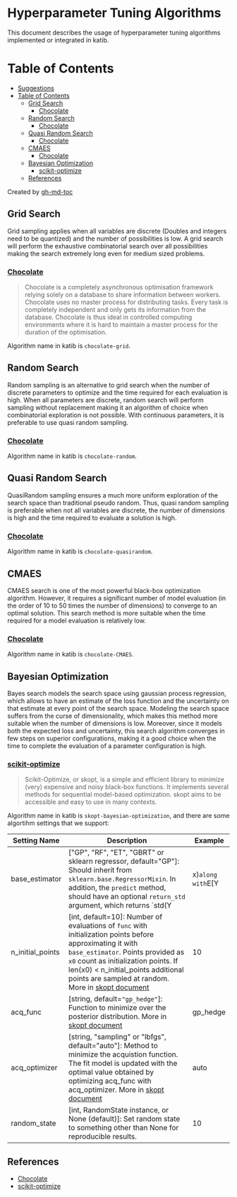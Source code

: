 # Hyperparameter Tuning Algorithms

This document describes the usage of hyperparameter tuning algorithms implemented or integrated in katib.

Table of Contents
=================

   * [Suggestions](#suggestions)
   * [Table of Contents](#table-of-contents)
      * [Grid Search](#grid-search)
         * [<a href="https://chocolate.readthedocs.io" rel="nofollow">Chocolate</a>](#chocolate)
      * [Random Search](#random-search)
         * [<a href="https://chocolate.readthedocs.io" rel="nofollow">Chocolate</a>](#chocolate-1)
      * [Quasi Random Search](#quasi-random-search)
         * [<a href="https://chocolate.readthedocs.io" rel="nofollow">Chocolate</a>](#chocolate-2)
      * [CMAES](#cmaes)
         * [<a href="https://chocolate.readthedocs.io" rel="nofollow">Chocolate</a>](#chocolate-3)
      * [Bayesian Optimization](#bayesian-optimization)
         * [<a href="https://github.com/scikit-optimize/scikit-optimize">scikit-optimize</a>](#scikit-optimize)
      * [References](#references)

Created by [gh-md-toc](https://github.com/ekalinin/github-markdown-toc)


## Grid Search

Grid sampling applies when all variables are discrete (Doubles and integers need to be quantized) and the number of possibilities is low. A grid search will perform the exhaustive combinatorial search over all possibilities making the search extremely long even for medium sized problems.

### [Chocolate][]

> Chocolate is a completely asynchronous optimisation framework relying solely on a database to share information between workers. Chocolate uses no master process for distributing tasks. Every task is completely independent and only gets its information from the database. Chocolate is thus ideal in controlled computing environments where it is hard to maintain a master process for the duration of the optimisation.

Algorithm name in katib is `chocolate-grid`.

## Random Search

Random sampling is an alternative to grid search when the number of discrete parameters to optimize and the time required for each evaluation is high. When all parameters are discrete, random search will perform sampling without replacement making it an algorithm of choice when combinatorial exploration is not possible. With continuous parameters, it is preferable to use quasi random sampling.

### [Chocolate][]

Algorithm name in katib is `chocolate-random`.

## Quasi Random Search

QuasiRandom sampling ensures a much more uniform exploration of the search space than traditional pseudo random. Thus, quasi random sampling is preferable when not all variables are discrete, the number of dimensions is high and the time required to evaluate a solution is high.

### [Chocolate][]

Algorithm name in katib is `chocolate-quasirandom`.

## CMAES

CMAES search is one of the most powerful black-box optimization algorithm. However, it requires a significant number of model evaluation (in the order of 10 to 50 times the number of dimensions) to converge to an optimal solution. This search method is more suitable when the time required for a model evaluation is relatively low.

###  [Chocolate][]

Algorithm name in katib is `chocolate-CMAES`.

## Bayesian Optimization

Bayes search models the search space using gaussian process regression, which allows to have an estimate of the loss function and the uncertainty on that estimate at every point of the search space. Modeling the search space suffers from the curse of dimensionality, which makes this method more suitable when the number of dimensions is low. Moreover, since it models both the expected loss and uncertainty, this search algorithm converges in few steps on superior configurations, making it a good choice when the time to complete the evaluation of a parameter configuration is high.

### [scikit-optimize][]

> Scikit-Optimize, or skopt, is a simple and efficient library to minimize (very) expensive and noisy black-box functions. It implements several methods for sequential model-based optimization. skopt aims to be accessible and easy to use in many contexts.

Algorithm name in katib is `skopt-bayesian-optimization`, and there are some algortihm settings that we support:

| Setting Name     | Description                                                                                                                                                                                                                                                                                                                                                                                                                                                                                                                | Example  |
|------------------|----------------------------------------------------------------------------------------------------------------------------------------------------------------------------------------------------------------------------------------------------------------------------------------------------------------------------------------------------------------------------------------------------------------------------------------------------------------------------------------------------------------------------|----------|
| base_estimator   |  ["GP", "RF", "ET", "GBRT" or sklearn regressor, default="GP"]:   Should inherit from `sklearn.base.RegressorMixin`. In addition, the `predict`   method, should have an optional `return_std` argument, which returns   `std(Y | x)` along with `E[Y | x]`. If base_estimator is one of   ["GP", "RF", "ET", "GBRT"], a default surrogate model of the corresponding   type is used corresponding to what is used in the minimize functions. More in [skopt document](https://scikit-optimize.github.io/#skopt.Optimizer) | GP       |
| n_initial_points |  [int, default=10]: Number of evaluations of `func` with initialization points  before approximating it with `base_estimator`. Points provided as `x0` count  as initialization points. If len(x0) < n_initial_points additional points  are sampled at random. More in [skopt document](https://scikit-optimize.github.io/#skopt.Optimizer)                                                                                                                                                                               | 10       |
| acq_func         |  [string, default=`"gp_hedge"`]: Function to minimize over the posterior distribution. More in [skopt document](https://scikit-optimize.github.io/#skopt.Optimizer)                                                                                                                                                                                                                                                                                                                                                        | gp_hedge |
| acq_optimizer    |  [string, "sampling" or "lbfgs", default="auto"]: Method to minimize the acquistion function.    The fit model is updated with the optimal value obtained by optimizing acq_func with acq_optimizer. More in [skopt document](https://scikit-optimize.github.io/#skopt.Optimizer)                                                                                                                                                                                                                                          | auto     |
| random_state     | [int, RandomState instance, or None (default)]: Set random state to something other than None for reproducible results.                                                                                                                                                                                                                                                                                                                                                                                                    | 10       |

## References

- [Chocolate][]
- [scikit-optimize][]

[scikit-optimize]: https://github.com/scikit-optimize/scikit-optimize
[Chocolate]: https://chocolate.readthedocs.io